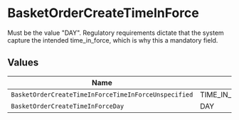 # BasketOrderCreateTimeInForce

Must be the value "DAY". Regulatory requirements dictate that the system capture the intended time_in_force, which is why this a mandatory field.


## Values

| Name                                                 | Value                                                |
| ---------------------------------------------------- | ---------------------------------------------------- |
| `BasketOrderCreateTimeInForceTimeInForceUnspecified` | TIME_IN_FORCE_UNSPECIFIED                            |
| `BasketOrderCreateTimeInForceDay`                    | DAY                                                  |